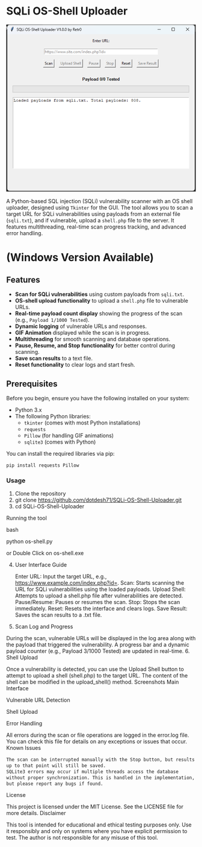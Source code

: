 # SQLi OS-Shell Uploader

![Main Interface](https://github.com/dotdesh71/SQLi-OS-Shell-Uploader/blob/main/os-shell.png)

A Python-based SQL injection (SQLi) vulnerability scanner with an OS shell uploader, designed using `Tkinter` for the GUI. The tool allows you to scan a target URL for SQLi vulnerabilities using payloads from an external file (`sqli.txt`), and if vulnerable, upload a `shell.php` file to the server. It features multithreading, real-time scan progress tracking, and advanced error handling.

# (Windows Version Available)

## Features

- **Scan for SQLi vulnerabilities** using custom payloads from `sqli.txt`.
- **OS-shell upload functionality** to upload a `shell.php` file to vulnerable URLs.
- **Real-time payload count display** showing the progress of the scan (e.g., `Payload 1/1000 Tested`).
- **Dynamic logging** of vulnerable URLs and responses.
- **GIF Animation** displayed while the scan is in progress.
- **Multithreading** for smooth scanning and database operations.
- **Pause, Resume, and Stop functionality** for better control during scanning.
- **Save scan results** to a text file.
- **Reset functionality** to clear logs and start fresh.

## Prerequisites

Before you begin, ensure you have the following installed on your system:

- Python 3.x
- The following Python libraries:
  - `tkinter` (comes with most Python installations)
  - `requests`
  - `Pillow` (for handling GIF animations)
  - `sqlite3` (comes with Python)

You can install the required libraries via pip:

    pip install requests Pillow
    
### Usage
1. Clone the repository
2. git clone https://github.com/dotdesh71/SQLi-OS-Shell-Uploader.git
3. cd SQLi-OS-Shell-Uploader

Running the tool

bash

python os-shell.py

or Double Click on os-shell.exe

4. User Interface Guide

    Enter URL: Input the target URL, e.g., https://www.example.com/index.php?id=.
    Scan: Starts scanning the URL for SQLi vulnerabilities using the loaded payloads.
    Upload Shell: Attempts to upload a shell.php file after vulnerabilities are detected.
    Pause/Resume: Pauses or resumes the scan.
    Stop: Stops the scan immediately.
    Reset: Resets the interface and clears logs.
    Save Result: Saves the scan results to a .txt file.

5. Scan Log and Progress

During the scan, vulnerable URLs will be displayed in the log area along with the payload that triggered the vulnerability. A progress bar and a dynamic payload counter (e.g., Payload 3/1000 Tested) are updated in real-time.
6. Shell Upload

Once a vulnerability is detected, you can use the Upload Shell button to attempt to upload a shell (shell.php) to the target URL. The content of the shell can be modified in the upload_shell() method.
Screenshots
Main Interface

Vulnerable URL Detection

Shell Upload

Error Handling

All errors during the scan or file operations are logged in the error.log file. You can check this file for details on any exceptions or issues that occur.
Known Issues

    The scan can be interrupted manually with the Stop button, but results up to that point will still be saved.
    SQLite3 errors may occur if multiple threads access the database without proper synchronization. This is handled in the implementation, but please report any bugs if found.

License

This project is licensed under the MIT License. See the LICENSE file for more details.
Disclaimer

This tool is intended for educational and ethical testing purposes only. Use it responsibly and only on systems where you have explicit permission to test. The author is not responsible for any misuse of this tool.

